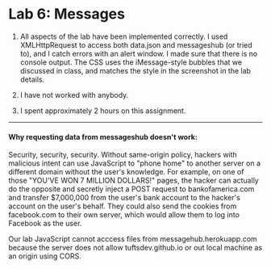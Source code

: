# Lab 6: Messages

1. All aspects of the lab have been implemented correctly. I used 
XMLHttpRequest to access both data.json and messageshub (or tried to),
and I catch errors with an alert window. I made sure that there is no 
console output. The CSS uses the iMessage-style bubbles that we 
discussed in class, and matches the style in the screenshot in the 
lab details.

2. I have not worked with anybody.

3. I spent approximately 2 hours on this assignment.

-----------

#### Why requesting data from messageshub doesn't work:

Security, security, security. Without same-origin policy, hackers 
with malicious intent can use JavaScript to "phone home" to another 
server on a different domain without the user's knowledge. For 
example, on one of those "YOU'VE WON 7 MILLION DOLLARS!" pages, the 
hacker can actually do the opposite and secretly inject a POST request
to bankofamerica.com and transfer $7,000,000 from the user's bank 
account to the hacker's account on the user's behalf. They could also 
send the cookies from facebook.com to their own server, which would 
allow them to log into Facebook as the user.

Our lab JavaScript cannot acccess files from messagehub.herokuapp.com 
because the server does not allow tuftsdev.github.io or out local 
machine as an origin using CORS.